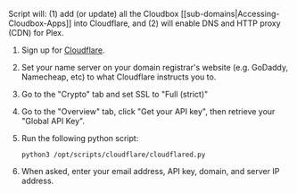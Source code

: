 Script will: (1) add (or update) all the Cloudbox [[sub-domains|Accessing-Cloudbox-Apps]] into Cloudflare, and (2) will enable DNS and HTTP proxy (CDN) for Plex.

1. Sign up for [Cloudflare](https://www.cloudflare.com/).

1. Set your name server on your domain registrar's website (e.g. GoDaddy, Namecheap, etc) to what Cloudflare instructs you to.

1. Go to the "Crypto" tab and set SSL to "Full (strict)"

1. Go to the "Overview" tab, click "Get your API key", then retrieve your "Global API Key".

1. Run the following python script:

   ```
   python3 /opt/scripts/cloudflare/cloudflared.py
   ```

1. When asked, enter your email address, API key, domain, and server IP address.